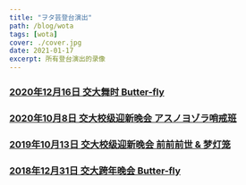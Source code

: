 ```yaml
---
title: "ヲタ芸登台演出"
path: /blog/wota
tags: [wota]
cover: ./cover.jpg
date: 2021-01-17
excerpt: 所有登台演出的录像
---
```


### [2020年12月16日 交大舞时 Butter-fly](https://www.bilibili.com/video/BV1iv41147uS)

### [2020年10月8日 交大校级迎新晚会 アスノヨゾラ哨戒班](https://www.bilibili.com/video/BV1Vt4y1k7Ax)

### [2019年10月13日 交大校级迎新晚会 前前前世 & 梦灯笼](https://www.bilibili.com/video/BV1FE411r7BU)

### [2018年12月31日 交大跨年晚会 Butter-fly](https://www.bilibili.com/video/BV1bt411B7qg)
